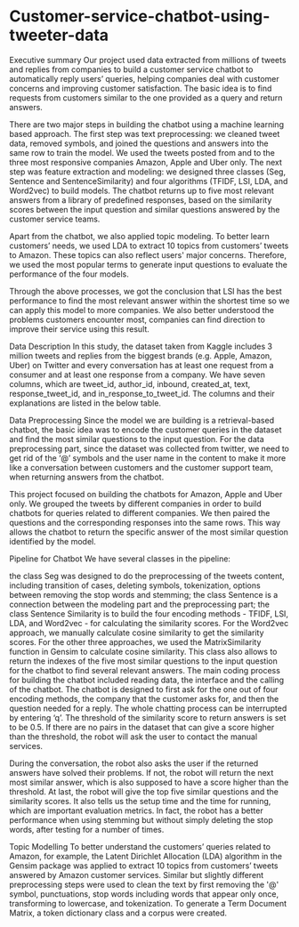 # Customer-service-chatbot-using-tweeter-data
Executive summary 
Our project used data extracted from millions of tweets and replies from companies to build a customer service chatbot to automatically reply users’ queries, helping companies deal with customer concerns and improving customer satisfaction. The basic idea is to find requests from customers similar to the one provided as a query and return answers. 

There are two major steps in building the chatbot using a machine learning based approach. The first step was text preprocessing: we cleaned tweet data, removed symbols, and joined the questions and answers into the same row to train the model. We used the tweets posted from and to the three most responsive companies Amazon, Apple and Uber only. The next step was feature extraction and modeling: we designed three classes (Seg, Sentence and SentenceSimilarity) and four algorithms (TFIDF, LSI, LDA, and Word2vec) to build models. The chatbot returns up to five most relevant answers from a library of predefined responses, based on the similarity scores between the input question and similar questions answered by the customer service teams.

Apart from the chatbot, we also applied topic modeling. To better learn customers’ needs, we used LDA to extract 10 topics from customers’ tweets to Amazon. These topics can also reflect users' major concerns. Therefore, we used the most popular terms to generate input questions to evaluate the performance of the four models.

Through the above processes, we got the conclusion that LSI has the best performance to find the most relevant answer within the shortest time so we can apply this model to more companies. We also better understood the problems customers encounter most, companies can find direction to improve their service using this result.


Data Description
In this study, the dataset taken from Kaggle includes 3 million tweets and replies from the biggest brands (e.g. Apple, Amazon, Uber) on Twitter and every conversation has at least one request from a consumer and at least one response from a company.  We have seven columns, which are tweet_id, author_id, inbound, created_at, text, response_tweet_id, and in_response_to_tweet_id. The columns and their explanations are listed in the below table.


Data Preprocessing
Since the model we are building is a retrieval-based chatbot, the basic idea was to encode the customer queries in the dataset and find the most similar questions to the input question. For the data preprocessing part, since the dataset was collected from twitter, we need to get rid of the ‘@’ symbols and the user name in the content to make it more like a conversation between customers and the customer support team, when returning answers from the chatbot. 

This project focused on building the chatbots for Amazon, Apple and Uber only. We grouped the tweets by different companies in order to build chatbots for queries related to different companies. We then paired the questions and the corresponding responses into the same rows. This way allows the chatbot to return the specific answer of the most similar question identified by the model.

Pipeline for Chatbot
We have several classes in the pipeline: 

the class Seg was designed to do the preprocessing of the tweets content, including transition of cases, deleting symbols, tokenization, options between removing the stop words and stemming; 
the class Sentence is a connection between the modeling part and the preprocessing part; 
the class Sentence Similarity is to build the four encoding methods - TFIDF, LSI, LDA, and Word2vec - for calculating the similarity scores. For the Word2vec approach, we manually calculate cosine similarity to get the similarity scores. For the other three approaches, we used the MatrixSimilarity function in Gensim to calculate cosine similarity. This class also allows to return the indexes of the five most similar questions to the input question for the chatbot to find several relevant answers.
The main coding process for building the chatbot included reading data, the interface and the calling of the chatbot. The chatbot is designed to first ask for the one out of four encoding methods, the company that the customer asks for, and then the question needed for a reply. The whole chatting process can be interrupted by entering ‘q’. The threshold of the similarity score to return answers is set to be 0.5. If there are no pairs in the dataset that can give a score higher than the threshold, the robot will ask the user to contact the manual services. 

During the conversation, the robot also asks the user if the returned answers have solved their problems. If not, the robot will return the next most similar answer, which is also supposed to have a score higher than the threshold. At last, the robot will give the top five similar questions and the similarity scores. It also tells us the setup time and the time for running, which are important evaluation metrics. In fact, the robot has a better performance when using stemming but without simply deleting the stop words, after testing for a number of times.

Topic Modelling
To better understand the customers’ queries related to Amazon, for example, the Latent Dirichlet Allocation (LDA) algorithm in the Gensim package was applied to extract 10 topics from customers’ tweets answered by Amazon customer services. Similar but slightly different preprocessing steps were used to clean the text by first removing the '@' symbol, punctuations, stop words including words that appear only once, transforming to lowercase, and tokenization. To generate a Term Document Matrix, a token dictionary class and a corpus were created. 

